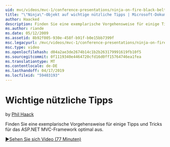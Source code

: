```yaml
---
uid: mvc/videos/mvc-1/conference-presentations/ninja-on-fire-black-belt-tips
title: "\"Ninja\"-Objekt auf wichtige nützliche Tipps | Microsoft-Dokumentation"
author: Haacked
description: Finden Sie eine exemplarische Vorgehensweise für einige Tipps und Tricks für das ASP.NET MVC-Framework optimal aus.
ms.author: riande
ms.date: 05/12/2009
ms.assetid: 8b92f005-930e-458f-b91f-b0e15bb7399f
msc.legacyurl: /mvc/videos/mvc-1/conference-presentations/ninja-on-fire-black-belt-tips
msc.type: video
ms.openlocfilehash: d04a2ae3de2674b14c1b2b263179991619fb10f5
ms.sourcegitcommit: 0f1119340e4464720cfd16d0ff15764746ea1fea
ms.translationtype: MT
ms.contentlocale: de-DE
ms.lasthandoff: 04/17/2019
ms.locfileid: "59403193"
---
```

# <a name="ninja-on-fire-black-belt-tips"></a>Wichtige nützliche Tipps

by [Phil Haack](https://github.com/Haacked)

Finden Sie eine exemplarische Vorgehensweise für einige Tipps und Tricks für das ASP.NET MVC-Framework optimal aus.

[&#9654;Sehen Sie sich Video (77 Minuten)](https://channel9.msdn.com/Blogs/ASP-NET-Site-Videos/ninja-on-fire-black-belt-tips)
